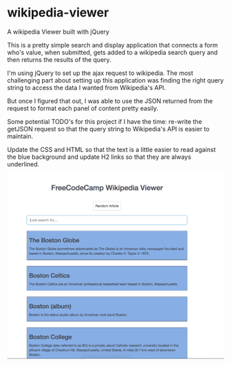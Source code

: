# wikipedia-viewer
A wikipedia Viewer built with jQuery

This is a pretty simple search and display application that connects a form who's value, when submitted, gets added to a wikipedia search query and then returns the results of the query.

I'm using jQuery to set up the ajax request to wikipedia. The most challenging part about setting up this application was finding the right query string to access the data I wanted from Wikipedia's API.

But once I figured that out, I was able to use the JSON returned from the request to format each panel of content pretty easily.

Some potential TODO's for this project if I have the time: re-write the getJSON request so that the query string to Wikipedia's API is easier to maintain.

Update the CSS and HTML so that the text is a little easier to read against the blue background and update H2 links so that they are always underlined.

![Wikipedia Viewer](wikipedia.png)
